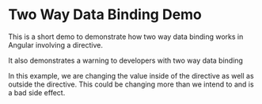 # Two Way Data Binding Demo

This is a short demo to demonstrate how two way data binding works in Angular involving a directive.

It also demonstrates a warning to developers with two way data binding

In this example, we are changing the value inside of the directive as well as outside the directive. This could be changing
more than we intend to and is a bad side effect.